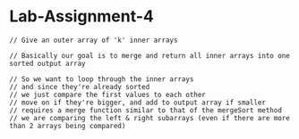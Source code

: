 # Lab-Assignment-4

    // Give an outer array of 'k' inner arrays

    // Basically our goal is to merge and return all inner arrays into one sorted output array

    // So we want to loop through the inner arrays
    // and since they're already sorted
    // we just compare the first values to each other
    // move on if they're bigger, and add to output array if smaller
    // requires a merge function similar to that of the mergeSort method
    // we are comparing the left & right subarrays (even if there are more than 2 arrays being compared) 

